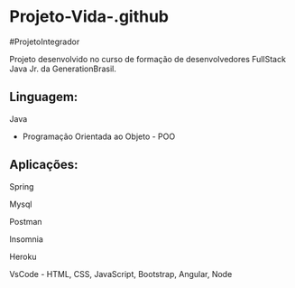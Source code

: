 # Projeto-Vida-.github

#ProjetoIntegrador

Projeto desenvolvido no curso de formação de desenvolvedores FullStack Java Jr. da GenerationBrasil.

## Linguagem:

 Java
 
- Programação Orientada ao Objeto - POO

## Aplicações:

Spring 

Mysql 

Postman 

Insomnia

Heroku

VsCode - HTML, CSS, JavaScript, Bootstrap, Angular, Node

